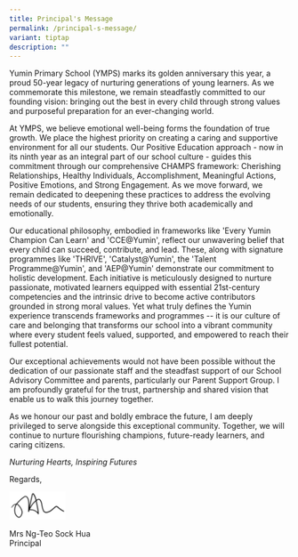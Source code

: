 ```yaml
---
title: Principal's Message
permalink: /principal-s-message/
variant: tiptap
description: ""
---
```

<p>Yumin Primary School (YMPS) marks its golden anniversary this year, a
proud 50-year legacy of nurturing generations of young learners. As we
commemorate this milestone, we remain steadfastly committed to our founding
vision: bringing out the best in every child through strong values and
purposeful preparation for an ever-changing world.</p>
<p></p>
<p>At YMPS, we believe emotional well-being forms the foundation of true
growth. We place the highest priority on creating a caring and supportive
environment for all our students. Our Positive Education approach - now
in its ninth year as an integral part of our school culture - guides this
commitment through our comprehensive CHAMPS framework: Cherishing Relationships,
Healthy Individuals, Accomplishment, Meaningful Actions, Positive Emotions,
and Strong Engagement. As we move forward, we remain dedicated to deepening
these practices to address the evolving needs of our students, ensuring
they thrive both academically and emotionally.</p>
<p></p>
<p>Our educational philosophy, embodied in frameworks like 'Every Yumin Champion
Can Learn' and 'CCE@Yumin', reflect our unwavering belief that every child
can succeed, contribute, and lead. These, along with signature programmes
like 'THRIVE', 'Catalyst@Yumin', the 'Talent Programme@Yumin', and 'AEP@Yumin'
demonstrate our commitment to holistic development. Each initiative is
meticulously designed to nurture passionate, motivated learners equipped
with essential 21st-century competencies and the intrinsic drive to become
active contributors grounded in strong moral values. Yet what truly defines
the Yumin experience transcends frameworks and programmes -- it is our
culture of care and belonging that transforms our school into a vibrant
community where every student feels valued, supported, and empowered to
reach their fullest potential.</p>
<p></p>
<p>Our exceptional achievements would not have been possible without the
dedication of our passionate staff and the steadfast support of our School
Advisory Committee and parents, particularly our Parent Support Group.
I am profoundly grateful for the trust, partnership and shared vision that
enable us to walk this journey together.</p>
<p></p>
<p>As we honour our past and boldly embrace the future, I am deeply privileged
to serve alongside this exceptional community. Together, we will continue
to nurture flourishing champions, future-ready learners, and caring citizens.</p>
<p></p>
<p><em>Nurturing Hearts, Inspiring Futures</em>
</p>
<p></p>
<p>Regards,</p>
<div class="isomer-image-wrapper">
<img style="width: 20%;" height="auto" width="100%" alt="" src="/images/P_signature.png">
</div>
<p>Mrs Ng-Teo Sock Hua
<br>Principal</p>
<p></p>
